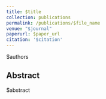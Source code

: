 ```yaml
---
title: $title
collection: publications
permalink: /publications/$file_name
venue: "$journal"
paperurl: $paper_url
citation: '$citation'
---
```


$authors
## Abstract
$abstract